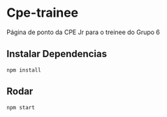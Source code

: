 # Cpe-trainee

Página de ponto da CPE Jr para o treinee do Grupo 6


## Instalar Dependencias
```npm install```

## Rodar 
```npm start```

